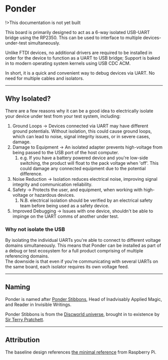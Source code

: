 # Ponder

!>This documentation is not yet built

This board is primarily designed to act as a 6-way isolated USB-UART bridge using the RP2350. This can be used to interface to multiple devices-under-test simultaneously.

Unlike FTDI devices, no additional drivers are required to be installed in order for the device to function as a UART to USB bridge; Support is baked in to modern operating system kernels using USB CDC ACM.

In short, it is a quick and convenient way to debug devices via UART. No need for multiple cables and isolators.

---

## Why Isolated?

There are a few reasons why it can be a good idea to electrically isolate your device under test from your test system, including:

1. Ground Loops -> Devices connected via UART may have different ground potentials. Without isolation, this could cause ground loops, which can lead to noise, signal integrity issues, or in severe cases, damage.
1. Damage to Equipment -> An isolated adapter prevents high-voltage from being passed to the USB port of the host computer.
   1. e.g. If you have a battery powered device and you're low-side switching, the product will float to the pack voltage when 'off'. This could damage any connected equipment due to the potential difference.
1. Noise Reduction -> Isolation reduces electrical noise, improving signal integrity and communication reliability.
1. Safety -> Protects the user, and equipment, when working with high-voltage or hazardous devices.
   1. N.B. electrical isolation should be verified by an electrical safety team before being used as a safety device.
1. Improved Debugging -> Issues with one device, shouldn't be able to impinge on the UART comms of another under test.

### Why not isolate the USB

By isolating the individual UARTs you're able to connect to different voltage domains simultaneously. This means that Ponder can be installed as part of a debug or test ecosystem for a full product comprising of multiple referencing domains.  
The downside is that even if you're communicating with several UARTs on the same board, each isolator requires its own voltage feed. 

---

## Naming

Ponder is named after [Ponder Stibbons](https://wiki.lspace.org/Ponder_Stibbons), Head of Inadvisably Applied Magic, and Reader in Invisible Writings.

Ponder Stibbons is from the [Discworld universe](https://wiki.lspace.org/Discworld_(world)), brought in to existence by [Sir Terry Pratchett](https://wiki.lspace.org/Biography).

---

## Attribution

The baseline design references [the minimal reference](https://datasheets.raspberrypi.com/rp2350/hardware-design-with-rp2350.pdf) from Raspberry Pi.
